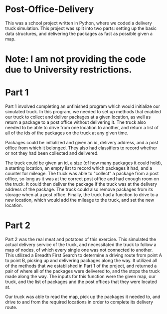 # Post-Office-Delivery
This was a school project written in Python, where we coded a delivery truck simulation. This project was split into two parts: setting up the basic data structures, and delivering the packages as fast as possible given a map.

# Note: I am not providing the code due to University restrictions. 

# Part 1
Part 1 involved completing an unfinished program which would initialize our simulated truck. In this program, we needed to set up methods that enabled our truck to collect and deliver packages at a given location, as well as return a package to a post office without delivering it. The truck also needed to be able to drive from one location to another, and return a list of all of the ids of the packages on the truck at any given time. 

Packages could be initialized and given an id, delivery address, and a post office from which it belonged. They also had classifiers to record whether or not they had been collected and delivered. 

The truck could be given an id, a size (of how many packages it could hold), a starting location, an empty list to record which packages it had, and a counter for mileage. The truck was able to "collect" a package from a post office, so long as it was at the correct post office and had enough room on the truck. It could then deliver the package if the truck was at the delivery address of the package. The truck could also remove packages from its storage when at a post office. Finally, the truck had a function to drive to a new location, which would add the mileage to the truck, and set the new location.

# Part 2
Part 2 was the real meat and potatoes of this exercise. This simulated the actual delivery service of the truck, and necessitated the truck to follow a map of nodes, of which every single one was not connected to another. This utilized a Breadth First Search to determine a driving route from point A to point B, picking up and delivering packages along the way. It utilized all of the methods that we established in Part 1 of the project, and returned a pair of where all of the packages were delivered to, and the stops the truck made along the way. The inputs for this function were the given map, our truck, and the list of packages and the post offices that they were located at. 

Our truck was able to read the map, pick up the packages it needed to, and drive to and from the required locations in order to complete its delivery route. 
